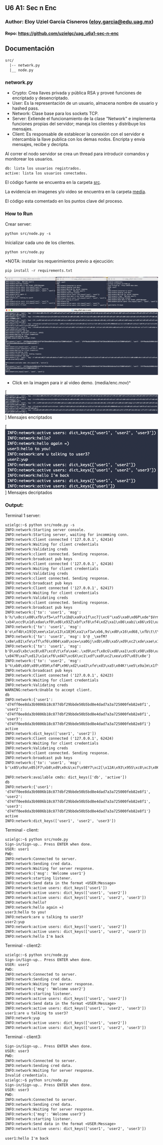 ## U6 A1: Sec n Enc

### Author: Eloy Uziel García Cisneros (eloy.garcia@edu.uag.mx)
#### Repo: https://github.com/uzielgc/uag_u6a1-sec-n-enc

## Documentación

```
src/
  |-- network.py
  |__ node.py

```

### network.py

* Crypto: Crea llaves privada y pública RSA y proveé funciones de encriptado y desencriptado.
* User:  Es la representación de un usuario, almacena nombre de usuario y hashed pass.
* Network: Clase base para los sockets TCP.
* Server: Extiende el funcionamiento de la clase "Network" e implementa funciones propias del servidor; maneja los clientes y distribuye los mensajes.
* Client: Es responsable de establecer la conexión con el servidor e intercambia la llave publica con los demas nodos. Encripta y envia mensajes, recibe y decripta.

Al correr el nodo servidor se crea un thread para introducir comandos y monitorear los usuarios.

```
db: lista los usuarios registrados.
active: lista los usuarios conectados.
```

El código fuente se encuentra en la carpeta [src](src).

La evidencia en imagenes y/o video se encuentra en la carpeta [media](media).

El código esta comentado en los puntos clave del proceso.

### How to Run

Crear server:
```
python src/node.py -s
```

Inicializar cada uno de los clientes.
```
python src/node.py
```

*NOTA: instalar los requerimientos previo a ejecución:
```
pip install -r requirements.txt
```


[![](media/enc.png)](media/enc.mov "Video Demo")

* Click en la imagen para ir al video demo. (media/enc.mov)^


[![](media/enc-001.png)]
Mensajes encriptados 

[![](media/enc-002.png)]
Mensajes decriptados 

### Output:

Terminal 1 server:
```
uzielgc:~$ python src/node.py -s
INFO:network:Starting server console.
INFO:network:Starting server, waiting for incomming conn.
INFO:network:Client connected ('127.0.0.1', 62414)
INFO:network:Waiting for client credentials
INFO:network:Validating creds
INFO:network:client connected. Sending response.
INFO:network:broadcast pub keys
INFO:network:Client connected ('127.0.0.1', 62416)
INFO:network:Waiting for client credentials
INFO:network:Validating creds
INFO:network:client connected. Sending response.
INFO:network:broadcast pub keys
INFO:network:Client connected ('127.0.0.1', 62417)
INFO:network:Waiting for client credentials
INFO:network:Validating creds
INFO:network:client connected. Sending response.
INFO:network:broadcast pub keys
INFO:network:{'to': 'user1', 'msg': b'h/\x8cs\x00\xfb\xf5=\xff\x1b@\xa9\x1f\xc7|\xc6"\xa5\xa0\xd6P\xde"$Vrm=iy\xf6\xd5\x9b!g\xbc\x95\xeb\xe7\xf0\xd1\x08?\xb4\xcc9\x1d\xdao\xf0\xd6\x93Z\xbf\xf8\xf4\xd2\xa1\x86\xabi\x86\x91\xa2'}
INFO:network:{'to': 'user1', 'msg': b'o\xf4b\x19[Q\xee\x1a\x13\x18}K\xa1\xf1w\xb6,9s\xd0\x16\xd68,\xfb\t\t\x1e\xf5\xe0vy\x89\xb6\x83\x92\xd5\xe4|\x84\xe3\xb0x\xd2a\xc8\x8e\xc6\xf6\x9eZ\x97\x7f\x0e\x81\xbfr\x9f%0@Ey\x9f'}
INFO:network:{'to': 'user3', 'msg': b'@ _\xefM?\x8e\x81\xfe\xff\xf6\x904\xa8\xce=\xa0Gj\xdb\xdb\xa5\xd9\xc2\xde\xae\x16w\x8e\x9b\x02_\xf2G\xd0/\xaf\xc0R\xb1\x86f\xbdgL\xcf\xf07\xb1\x85\x0f\xd9\x91\xda)\x87\xaa*9\x146f\xea\x00'}
INFO:network:{'to': 'user1', 'msg': b'D\xa5\xbc\xc8\x87\xcd\t\xfa\xa4:.\xd9\xcf\x8cG\xd8\xa1\xc6\x98\x8b\xac\x12S\xcf\x9c\x01\xcd\xe8\x99\x90N8#mn&\xae\x1c\x18\x00\x81\xc0\xae?\x04?R\xa7\xd1J\x1a\xf6\xd47\xc6X\xc1\xdf\xa9\xc2\xea\x97\x03\x8e'}
INFO:network:{'to': 'user2', 'msg': b'%\xb0\xb9\x89\x95H\xf4P\x96\xd2\xadJ\xfe\xd3\xa5\x04K!\xe5\x9a]m\x1f\xd2\xd0\x02.\x13\xdc\x84\x98\x95A\xa0&\xbd\xa7Hi\xf3f#\x0f\xba\x9b\xda:\xff\xf4\\\xd6\xb8p\xc8\xd2\xd8}Rk\xdfo\xb3\x0e['}
INFO:network:broadcast pub keys
INFO:network:Client connected ('127.0.0.1', 62423)
INFO:network:Waiting for client credentials
INFO:network:Validating creds
WARNING:network:Unable to accept client.
db
INFO:network:{'user1': 'd74ff0ee8da3b9806b18c877dbf29bbde50b5bd8e4dad7a3a725000feb82e8f1', 'user2': 'd74ff0ee8da3b9806b18c877dbf29bbde50b5bd8e4dad7a3a725000feb82e8f1', 'user3': 'd74ff0ee8da3b9806b18c877dbf29bbde50b5bd8e4dad7a3a725000feb82e8f1'}
active
INFO:network:dict_keys(['user1', 'user2'])
INFO:network:Client connected ('127.0.0.1', 62424)
INFO:network:Waiting for client credentials
INFO:network:Validating creds
INFO:network:client connected. Sending response.
INFO:network:broadcast pub keys
INFO:network:{'to': 'user1', 'msg': b'\x85\x9a\x05]F7\xb8\xd9\x0c&\xcf\x98Y7\xc2[\x12A\x93\x95S\xc8\xc3\x06\xb6%\xc7{\xe7b\xf2\x0b\xe2\xc4\x8e\xe6\xe0\xc0\xf9\xfa\t\x80\xb80&\x9e!s\x95\xd7\x11\xc0\xacdq\xdb~q\xac\xbf[}\x958'}

INFO:network:available cmds: dict_keys(['db', 'active'])
db
INFO:network:{'user1': 'd74ff0ee8da3b9806b18c877dbf29bbde50b5bd8e4dad7a3a725000feb82e8f1', 'user2': 'd74ff0ee8da3b9806b18c877dbf29bbde50b5bd8e4dad7a3a725000feb82e8f1', 'user3': 'd74ff0ee8da3b9806b18c877dbf29bbde50b5bd8e4dad7a3a725000feb82e8f1'}
active
INFO:network:dict_keys(['user1', 'user2', 'user3'])
```

Terminal - client:
```
uzielgc:~$ python src/node.py
Sign-in/Sign-up.. Press ENTER when done.
USER: user1
PWD: 
INFO:network:Connected to server.
INFO:network:Sending cred data.
INFO:network:Waiting for server response.
INFO:network:{'msg': 'Welcome user1'}
INFO:network:starting listener.
INFO:network:Send data in the format <USER:Message>
INFO:network:active users: dict_keys(['user1'])
INFO:network:active users: dict_keys(['user1', 'user2'])
INFO:network:active users: dict_keys(['user1', 'user2', 'user3'])
INFO:network:hello?
INFO:network:hello again =)
user3:hello to you!
INFO:network:are u talking to user3?
user2:yup
INFO:network:active users: dict_keys(['user1', 'user2'])
INFO:network:active users: dict_keys(['user1', 'user2', 'user3'])
INFO:network:hello I'm back
```

Terminal - client2:
```
uzielgc:~$ python src/node.py
Sign-in/Sign-up.. Press ENTER when done.
USER: user2
PWD: 
INFO:network:Connected to server.
INFO:network:Sending cred data.
INFO:network:Waiting for server response.
INFO:network:{'msg': 'Welcome user2'}
INFO:network:starting listener.
INFO:network:active users: dict_keys(['user1', 'user2'])
INFO:network:Send data in the format <USER:Message>
INFO:network:active users: dict_keys(['user1', 'user2', 'user3'])
user1:are u talking to user3?
INFO:network:yup
INFO:network:active users: dict_keys(['user1', 'user2'])
INFO:network:active users: dict_keys(['user1', 'user2', 'user3'])
```

Terminal - client3:
```
Sign-in/Sign-up.. Press ENTER when done.
USER: user3
PWD: 
INFO:network:Connected to server.
INFO:network:Sending cred data.
INFO:network:Waiting for server response.
Invalid credentials.
uzielgc:~$ python src/node.py
Sign-in/Sign-up.. Press ENTER when done.
USER: user3
PWD: 
INFO:network:Connected to server.
INFO:network:Sending cred data.
INFO:network:Waiting for server response.
INFO:network:{'msg': 'Welcome user3'}
INFO:network:starting listener.
INFO:network:Send data in the format <USER:Message>
INFO:network:active users: dict_keys(['user1', 'user2', 'user3'])

user1:hello I'm back
```